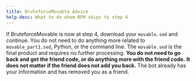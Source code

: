 ```yaml
---
title: BruteforceMovable Advice
help-desc: What to do whem BFM skips to step 4
---
```


If BruteforceMovable is now at step 4, download your `movable.sed` and continue. You do not need to do anything more related to `movable_part1.sed`, Python, or the command line. The `movable.sed` is the final product and requires no further processing.
**You do not need to go back and get the friend code, or do anything more with the friend code.**
**It does not matter if the friend does not add you back.**
The bot already has your information and has removed you as a friend.
